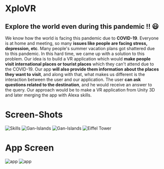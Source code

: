 # XploVR

## Explore the world even during this pandemic !! :smiley:
We know how the world is facing this pandemic due to **COVID-19**.
Everyone is at home and meeting, so many **issues like people are facing stress, depression, etc**.
Many people's summer vacation plans got shattered due to this pandemic. 
In this hard time, we came up with a solution to this problem. 
Our idea is to build a VR application which would **make people visit international places or tourist places** which they can't attend due to the COVID-19. 
Our app **will also provide them information about the places they want to visit**, and along with that, what makes us different is the interaction between the user and our application. 
The user **can ask questions related to the destination**, and he would receive an answer to the query. 
Our approach would be to make a VR application from Unity 3D and later merging the app with Alexa skills.
# Screen-Shots
![Skills](https://github.com/niteshbharti005101/XploVR/blob/master/Screenshots/skills.JPG)
![Gan-Islands](https://github.com/niteshbharti005101/XploVR/blob/master/Screenshots/Gan_Island.jpeg)
![Gan-Islands](https://github.com/niteshbharti005101/XploVR/blob/master/Screenshots/Gan_Island.jpeg)
![Eiffel Tower](https://github.com/niteshbharti005101/XploVR/blob/master/Screenshots/Eiffel.jpeg)

# App Screen
![app](https://github.com/niteshbharti005101/XploVR/blob/master/Screenshots/app_3.png)
![app](https://github.com/niteshbharti005101/XploVR/blob/master/Screenshots/app_6.png)
